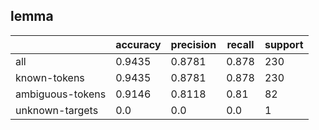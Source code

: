 
## lemma

|                  | accuracy | precision | recall | support |
|------------------|----------|-----------|--------|---------|
| all              | 0.9435   | 0.8781    | 0.878  | 230     |
| known-tokens     | 0.9435   | 0.8781    | 0.878  | 230     |
| ambiguous-tokens | 0.9146   | 0.8118    | 0.81   | 82      |
| unknown-targets  | 0.0      | 0.0       | 0.0    | 1       |


